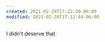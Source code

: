 ```yaml
---
created: 2021-02-28T17:12:20-06:00
modified: 2021-02-28T17:12:44-06:00
---
```


I didn't deserve that